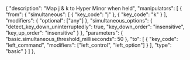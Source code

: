 {
    "description": "Map j & k to Hyper Minor when held",
    "manipulators": [
        {
        "from": { "simultaneous": [ { "key_code": "j" }, { "key_code": "k" } ],
            "modifiers": { "optional": ["any"] }, "simultaneous_options": { "detect_key_down_uninterruptedly": true, "key_down_order": "insensitive", "key_up_order": "insensitive" } }, "parameters": { "basic.simultaneous_threshold_milliseconds": 50 },
            "to": [ { "key_code": "left_command", "modifiers": ["left_control", "left_option"] } ], "type": "basic"
        }
    ]
},
